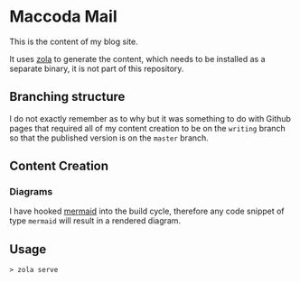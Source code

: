 # Maccoda Mail

This is the content of my blog site.

It uses [zola](https://www.getzola.org/) to generate the content, which needs to
be installed as a separate binary, it is not part of this repository.

## Branching structure

I do not exactly remember as to why but it was something to do with Github pages
that required all of my content creation to be on the `writing` branch so that
the published version is on the `master` branch.

## Content Creation

### Diagrams

I have hooked [mermaid](http://mermaid-js.github.io/mermaid/#/) into the build
cycle, therefore any code snippet of type `mermaid` will result in a rendered
diagram.

## Usage

```shell
> zola serve
```
